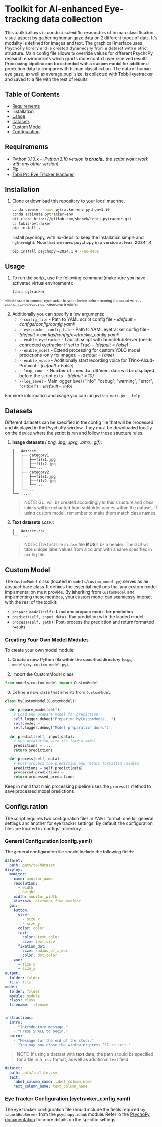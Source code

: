 # Toolkit for AI-enhanced Eye-tracking data collection

This toolkit allows to conduct scientific researches of human classification visual aspect by gathering human gaze data on 2 different types of data. It's modality is defined for images and text. The graphical interface uses PsychoPy library and is created dynamically from a dataset with a strict structure. Main config file allows to override values for different PsychoPy research environments which grants more control over received results. Processing pipeline can be extended with a custom model for additional prediction data to compare with human classification. The data of human eye gaze, as well as average pupil size, is collected with Tobbii eyetracker and saved to a file with the rest of results.

## Table of Contents
- [Requirements](#Requirements)
- [Installation](#Installation)
- [Usage](#Usage)
- [Datasets](#Datasets)
- [Custom Model](#CustomModel)
- [Configuration](#Configuration)

## Requirements

- Python 3.10.x - _(Python 3.10 version is __crucial__, the script won't work with any other version)_
- Pip
- [Tobii Pro Eye Tracker Manager](https://connect.tobii.com/s/etm-downloads?language=en_US)

## Installation

1. Clone or download this repository to your local machine.

    ```sh
   conda create --name pytracker-env python=3.10
   conda activate pytracker-env
   git clone https://github.com/sbobek/tobii-pytracker.git
   cd tobii-pytracker
   pip install .
   ```

   Install psychopy, with no-deps, to keep the installation simple and lightweight.
   Note that we need psychopy in a version at least 2024.1.4
   
   ```sh
   pip install psychopy>=2024.1.4 --no-deps
   ```


## Usage

1. To run the script, use the following command (make sure you have activated virtual environment):

    ```sh
    tobii-pytracker
    ```

<sup>*Make sure to connect eyetracker to your device before running the script with `--enable_eyetracker=True`, otherwise it will fail.</sup>

2. Additionally you can specify a few arguments:
    - `--config_file` - Path to YAML script config file - _(default = configs/config/config.yaml)_
    - `--eyetracker_config_file` - Path to YAML eyetracker config file - _(default = configs/config/eyetracker_config.yaml)_
    - `--enable_eyetracker` - Launch script with launchHubServer (needs connected eyetracker if set to True) - _(default = False)_
    - `--enable_model` - Extend processing for custom YOLO model predictions (only for images) - _(default = False)_
    - `--enable_voice` - Additionally start recording voice for Think-Aloud-Protocol - _(default = False)_
    - `--loop_count` - Number of times that different data will be displayed before the script exits - _(default = 10)_
    - `--log_level` - Main logger level ("info", "debug", "warning", "error", "critical") - _(default = info)_

For more information and usage you can run `python main.py --help`

## Datasets

Different datasets can be specified in the config file that will be processed and displayed in the PsychoPy window. They must be downloaded locally on the device where the script is run and follow these structure rules:

1. __Image datasets__ *(.png, .jpg, .jpeg, .bmp, .gif)*:
    ```.
    ├── dataset
    │   ├── category1
    │   │   ├──file1.jpg
    │   │   ├──file2.jpg
    │   │   └──...
    │   ├── category2
    │   │   ├──file1.jpg
    │   │   ├──file2.jpg
    │   │   └──...
    │   └── ...
    └── ...
    ```

    > NOTE: GUI will be created accordingly to this structure and class labels will be extracted from subfolder names within the dataset. If using custom model, remember to make them match class names.

2. __Text datasets__ *(.csv)*:
    ```.
    ├── dataset.csv
    └── ...
    ```

    > NOTE: The first line in .csv file __MUST__ be a header. The GUI will take unique label values from a column with a name specified in config file.

## Custom Model

The `CustomModel` class (located in `models/custom_model.py`) serves as an abstract base class. It defines the essential methods that any custom model implementation must provide. By inheriting from `CustomModel` and implementing these methods, your custom model can seamlessly interact with the rest of the toolkit:

- `prepare_model(self)`: Load and prepare model for prediction
- `predict(self, input_data)`: Run prediction with the loaded model
- `process(self, path)`: Post-process the prediction and return formatted results

### Creating Your Own Model Modules
To create your own model module:

1. Create a new Python file within the specified directory (e.g., `models/my_custom_model.py`).

2. Import the CustomModel class:
```python
from models.custom_model import CustomModel
```

3. Define a new class that inherits from `CustomModel`:

```python
class MyCustomModel(CustomModel):

  def prepare_model(self):
    # Load and prepare model for prediction
    self.logger.debug("Preparing MyCustomModel...")
    self.model = ...
    self.logger.debug("Model preparation done.")

  def predict(self, input_data):
    # Run prediction with the loaded model
    predictions = ...
    return predictions

  def process(self, data):
    # Post-process the prediction and return formatted results
    predictions = self.predict(data)
    processed_predictions = ...
    return processed_predictions
```

Keep in mind that main processing pipeline uses the `process()` method to save processed model predictions.

## Configuration

The script requires two configuration files in YAML format: one for general settings and another for eye tracker settings.
By default, the configuration files are located in `configs`` directory.

### General Configuration (config.yaml)

The general configuration file should include the following fields:

```yaml
dataset:
  path: path/to/dataset
display:
  monitor:
    name: monitor_name
    resolution:
      - width
      - height
    width: monitor_width
    distance: distance_from_monitor
  gui:
    button:
      size:
        - size_x
        - size_y
      color: color
      text:
        color: text_color
        size: text_size
      fixation_dot: 
        size: radius_of_a_dot
        color: dot_color
    aoe:
      - size_x
      - size_y
output:
  folder: folder
  file: file
model:
  folder: folder
  module: module
  class: class
  filename: filename


instructions:
  intro:
    - "Introductory message."
    - "Press SPACE to begin."
  outro:
    - "Message for the end of the study."
    - "You may now close the window or press ESC to exit."
```

> NOTE: If using a dataset with __text__ data, the path should be specified for a file in a `.csv` format, as well as additional `text` field:

```yaml
dataset:
  path: path/to/file.csv
  text:
    label_column_name: label_column_name
    text_column_name: text_column_name
```

### Eye Tracker Configuration (eyetracker_config.yaml)

The eye tracker configuration file should include the fields required by `launchHubServer` from the `psychopy.iohub` module. Refer to the [PsychoPy documentation](https://www.psychopy.org/api/iohub/device/eyetracker_interface/Tobii_Implementation_Notes.html#default-device-settings) for more details on the specific settings.
